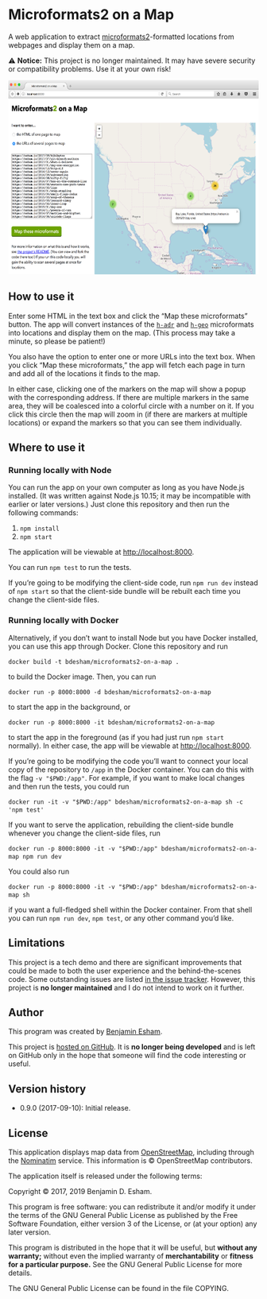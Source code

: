 # Microformats2 on a Map

A web application to extract [microformats2]-formatted locations from webpages and display them on a map.

⚠️ **Notice:** This project is no longer maintained. It may have severe security or compatibility problems. Use it at your own risk!

[microformats2]: http://microformats.org

<img src="https://github.com/bdesham/microformats2-on-a-map/raw/main/screenshot.png" alt="Screenshot of the application" width="600" height="391"/>

## How to use it

Enter some HTML in the text box and click the “Map these microformats” button. The app will convert instances of the [`h-adr`][adr] and [`h-geo`][geo] microformats into locations and display them on the map. (This process may take a minute, so please be patient!)

[adr]: http://microformats.org/wiki/h-adr
[geo]: http://microformats.org/wiki/h-geo

You also have the option to enter one or more URLs into the text box. When you click “Map these microformats,” the app will fetch each page in turn and add all of the locations it finds to the map.

In either case, clicking one of the markers on the map will show a popup with the corresponding address. If there are multiple markers in the same area, they will be coalesced into a colorful circle with a number on it. If you click this circle then the map will zoom in (if there are markers at multiple locations) or expand the markers so that you can see them individually.

## Where to use it

### Running locally with Node

You can run the app on your own computer as long as you have Node.js installed. (It was written against Node.js 10.15; it may be incompatible with earlier or later versions.) Just clone this repository and then run the following commands:

1. `npm install`
2. `npm start`

The application will be viewable at [http://localhost:8000](http://localhost:8000).

You can run `npm test` to run the tests.

If you’re going to be modifying the client-side code, run `npm run dev` instead of `npm start` so that the client-side bundle will be rebuilt each time you change the client-side files.

### Running locally with Docker

Alternatively, if you don’t want to install Node but you have Docker installed, you can use this app through Docker. Clone this repository and run

    docker build -t bdesham/microformats2-on-a-map .

to build the Docker image. Then, you can run

    docker run -p 8000:8000 -d bdesham/microformats2-on-a-map

to start the app in the background, or

    docker run -p 8000:8000 -it bdesham/microformats2-on-a-map

to start the app in the foreground (as if you had just run `npm start` normally). In either case, the app will be viewable at [http://localhost:8000](http://localhost:8000).

If you’re going to be modifying the code you’ll want to connect your local copy of the repository to `/app` in the Docker container. You can do this with the flag `-v "$PWD:/app"`. For example, if you want to make local changes and then run the tests, you could run

    docker run -it -v "$PWD:/app" bdesham/microformats2-on-a-map sh -c 'npm test'

If you want to serve the application, rebuilding the client-side bundle whenever you change the client-side files, run

    docker run -p 8000:8000 -it -v "$PWD:/app" bdesham/microformats2-on-a-map npm run dev

You could also run

    docker run -p 8000:8000 -it -v "$PWD:/app" bdesham/microformats2-on-a-map sh

if you want a full-fledged shell within the Docker container. From that shell you can run `npm run dev`, `npm test`, or any other command you’d like.

## Limitations

This project is a tech demo and there are significant improvements that could be made to both the user experience and the behind-the-scenes code. Some outstanding issues are listed [in the issue tracker][issues]. However, this project is **no longer maintained** and I do not intend to work on it further.

[issues]: https://github.com/bdesham/microformats2-on-a-map/issues

## Author

This program was created by [Benjamin Esham](https://esham.io).

This project is [hosted on GitHub](https://github.com/bdesham/microformats2-on-a-map). It is **no longer being developed** and is left on GitHub only in the hope that someone will find the code interesting or useful.

## Version history

* 0.9.0 (2017-09-10): Initial release.

## License

This application displays map data from [OpenStreetMap], including through the [Nominatim] service. This information is © OpenStreetMap contributors.

[OpenStreetMap]: http://openstreetmap.org/
[Nominatim]: https://wiki.openstreetmap.org/wiki/Nominatim

The application itself is released under the following terms:

Copyright © 2017, 2019 Benjamin D. Esham.

This program is free software: you can redistribute it and/or modify it under the terms of the GNU General Public License as published by the Free Software Foundation, either version 3 of the License, or (at your option) any later version.

This program is distributed in the hope that it will be useful, but **without any warranty;** without even the implied warranty of **merchantability** or **fitness for a particular purpose.** See the GNU General Public License for more details.

The GNU General Public License can be found in the file COPYING.
